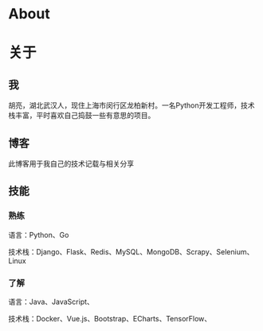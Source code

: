 # About


# 									关于

## 我

胡亮，湖北武汉人，现住上海市闵行区龙柏新村。一名Python开发工程师，技术栈丰富，平时喜欢自己捣鼓一些有意思的项目。

## 博客

此博客用于我自己的技术记载与相关分享

## 技能

### 熟练

语言：Python、Go

技术栈：Django、Flask、Redis、MySQL、MongoDB、Scrapy、Selenium、Linux

### 了解

语言：Java、JavaScript、

技术栈：Docker、Vue.js、Bootstrap、ECharts、TensorFlow、
